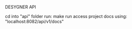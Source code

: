 DESYGNER API

cd into "api" folder
run: make run
access project docs using: "localhost:8082/api/v1/docs"
